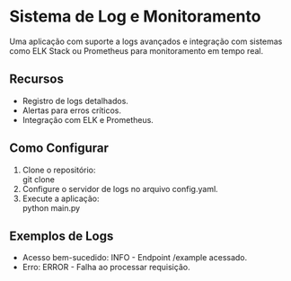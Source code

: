 # Sistema de Log e Monitoramento

Uma aplicação com suporte a logs avançados e integração com sistemas como ELK Stack ou Prometheus para monitoramento em tempo real.

## Recursos
- Registro de logs detalhados.
- Alertas para erros críticos.
- Integração com ELK e Prometheus.

## Como Configurar
1. Clone o repositório:  
   git clone <url-do-repositorio>
2. Configure o servidor de logs no arquivo config.yaml.
3. Execute a aplicação:  
   python main.py

## Exemplos de Logs
- Acesso bem-sucedido: INFO - Endpoint /example acessado.
- Erro: ERROR - Falha ao processar requisição.
